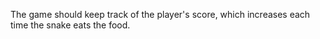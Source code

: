 The game should keep track of the player's score, which increases each time the snake eats the food.
